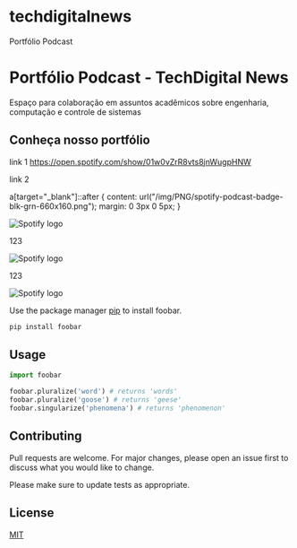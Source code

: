 # techdigitalnews
Portfólio Podcast

# Portfólio Podcast - TechDigital News

Espaço para colaboração em assuntos acadêmicos sobre engenharia, computação e controle de sistemas

## Conheça nosso portfólio 

link 1 https://open.spotify.com/show/01w0vZrR8vts8jnWugpHNW

link 2

a[target="_blank"]::after {
  content: url("/img/PNG/spotify-podcast-badge-blk-grn-660x160.png");
  margin: 0 3px 0 5px;
}

![Spotify logo](/Users/flavio/Documents/ProjetosGit/techdigitalnews/img/PNG/spotify-podcast-badge-blk-grn-660x160.png)

123

![Spotify logo](/Users/flavio/Documents/ProjetosGit/techdigitalnews/img/PNG/spotify-podcast-badge-blk-grn-660x160.png)

123

![Spotify logo](/Users/flavio/Documents/ProjetosGit/techdigitalnews/img/PNG/spotify-podcast-badge-blk-grn-660x160.png)

Use the package manager [pip](https://pip.pypa.io/en/stable/) to install foobar.

```bash
pip install foobar
```

## Usage

```python
import foobar

foobar.pluralize('word') # returns 'words'
foobar.pluralize('goose') # returns 'geese'
foobar.singularize('phenomena') # returns 'phenomenon'
```

## Contributing
Pull requests are welcome. For major changes, please open an issue first to discuss what you would like to change.

Please make sure to update tests as appropriate.

## License
[MIT](https://choosealicense.com/licenses/mit/)
